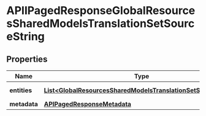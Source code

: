 

# APIIPagedResponseGlobalResourcesSharedModelsTranslationSetSourceString


## Properties

| Name | Type | Description | Notes |
|------------ | ------------- | ------------- | -------------|
|**entities** | [**List&lt;GlobalResourcesSharedModelsTranslationSetSourceString&gt;**](GlobalResourcesSharedModelsTranslationSetSourceString.md) |  |  [optional] [readonly] |
|**metadata** | [**APIPagedResponseMetadata**](APIPagedResponseMetadata.md) |  |  [optional] |



